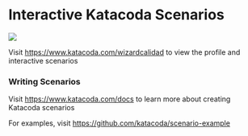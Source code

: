 # Interactive Katacoda Scenarios

[![](http://shields.katacoda.com/katacoda/wizardcalidad/count.svg)](https://www.katacoda.com/wizardcalidad "Get your profile on Katacoda.com")

Visit https://www.katacoda.com/wizardcalidad to view the profile and interactive scenarios

### Writing Scenarios
Visit https://www.katacoda.com/docs to learn more about creating Katacoda scenarios

For examples, visit https://github.com/katacoda/scenario-example
